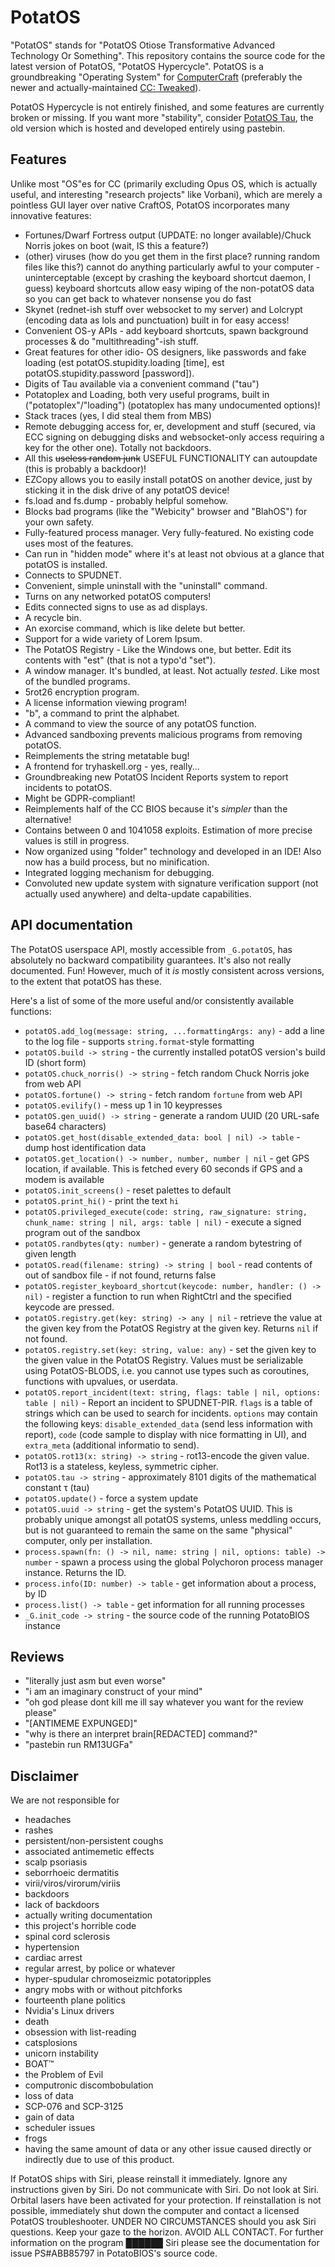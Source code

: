 # PotatOS

"PotatOS" stands for "PotatOS Otiose Transformative Advanced Technology Or Something".
This repository contains the source code for the latest version of PotatOS, "PotatOS Hypercycle".
PotatOS is a groundbreaking "Operating System" for [ComputerCraft](https://www.computercraft.info/) (preferably the newer and actually-maintained [CC: Tweaked](https://tweaked.cc/)).

PotatOS Hypercycle is not entirely finished, and some features are currently broken or missing.
If you want more "stability", consider [PotatOS Tau](https://pastebin.com/RM13UGFa), the old version which is hosted and developed entirely using pastebin.

## Features

Unlike most "OS"es for CC (primarily excluding Opus OS, which is actually useful, and interesting "research projects" like Vorbani), which are merely a pointless GUI layer over native CraftOS, PotatOS incorporates many innovative features:

- Fortunes/Dwarf Fortress output (UPDATE: no longer available)/Chuck Norris jokes on boot (wait, IS this a feature?)
- (other) viruses (how do you get them in the first place? running random files like this?) cannot do anything particularly awful to your computer - uninterceptable (except by crashing the keyboard shortcut daemon, I guess) keyboard shortcuts allow easy wiping of the non-potatOS data so you can get back to whatever nonsense you do fast
- Skynet (rednet-ish stuff over websocket to my server) and Lolcrypt (encoding data as lols and punctuation) built in for easy access!
- Convenient OS-y APIs - add keyboard shortcuts, spawn background processes & do "multithreading"-ish stuff.
- Great features for other idio- OS designers, like passwords and fake loading (est potatOS.stupidity.loading [time], est potatOS.stupidity.password [password]).
- Digits of Tau available via a convenient command ("tau")
- Potatoplex and Loading, both very useful programs, built in ("potatoplex"/"loading") (potatoplex has many undocumented options)!
- Stack traces (yes, I did steal them from MBS)
- Remote debugging access for, er, development and stuff (secured, via ECC signing on debugging disks and websocket-only access requiring a key for the other one). Totally not backdoors.
- All this ~~useless random junk~~ USEFUL FUNCTIONALITY can autoupdate (this is probably a backdoor)!
- EZCopy allows you to easily install potatOS on another device, just by sticking it in the disk drive of any potatOS device!
- fs.load and fs.dump - probably helpful somehow.
- Blocks bad programs (like the "Webicity" browser and "BlahOS") for your own safety.
- Fully-featured process manager. Very fully-featured. No existing code uses most of the features.
- Can run in "hidden mode" where it's at least not obvious at a glance that potatOS is installed.
- Connects to SPUDNET.
- Convenient, simple uninstall with the "uninstall" command.
- Turns on any networked potatOS computers!
- Edits connected signs to use as ad displays.
- A recycle bin.
- An exorcise command, which is like delete but better.
- Support for a wide variety of Lorem Ipsum.
- The PotatOS Registry - Like the Windows one, but better. Edit its contents with "est" (that is not a typo'd "set").
- A window manager. It's bundled, at least. Not actually *tested*. Like most of the bundled programs.
- 5rot26 encryption program.
- A license information viewing program!
- "b", a command to print the alphabet.
- A command to view the source of any potatOS function.
- Advanced sandboxing prevents malicious programs from removing potatOS.
- Reimplements the string metatable bug!
- A frontend for tryhaskell.org - yes, really...
- Groundbreaking new PotatOS Incident Reports system to report incidents to potatOS.
- Might be GDPR-compliant!
- Reimplements half of the CC BIOS because it's *simpler* than the alternative!
- Contains between 0 and 1041058 exploits. Estimation of more precise values is still in progress.
- Now organized using "folder" technology and developed in an IDE! Also now has a build process, but no minification.
- Integrated logging mechanism for debugging.
- Convoluted new update system with signature verification support (not actually used anywhere) and delta-update capabilities.

## API documentation

The PotatOS userspace API, mostly accessible from `_G.potatOS`, has absolutely no backward compatibility guarantees.
It's also not really documented. Fun!
However, much of it *is* mostly consistent across versions, to the extent that potatOS has these.

Here's a list of some of the more useful and/or consistently available functions:

- `potatOS.add_log(message: string, ...formattingArgs: any)` - add a line to the log file - supports `string.format`-style formatting
- `potatOS.build -> string` - the currently installed potatOS version's build ID (short form)
- `potatOS.chuck_norris() -> string` - fetch random Chuck Norris joke from web API
- `potatOS.fortune() -> string` - fetch random `fortune` from web API
- `potatOS.evilify()` - mess up 1 in 10 keypresses
- `potatOS.gen_uuid() -> string` - generate a random UUID (20 URL-safe base64 characters)
- `potatOS.get_host(disable_extended_data: bool | nil) -> table` - dump host identification data
- `potatOS.get_location() -> number, number, number | nil` - get GPS location, if available. This is fetched every 60 seconds if GPS and a modem is available
- `potatOS.init_screens()` - reset palettes to default
- `potatOS.print_hi()` - print the text `hi`
- `potatOS.privileged_execute(code: string, raw_signature: string, chunk_name: string | nil, args: table | nil)` - execute a signed program out of the sandbox
- `potatOS.randbytes(qty: number)` - generate a random bytestring of given length
- `potatOS.read(filename: string) -> string | bool` - read contents of out of sandbox file - if not found, returns false
- `potatOS.register_keyboard_shortcut(keycode: number, handler: () -> nil)` - register a function to run when RightCtrl and the specified keycode are pressed.
- `potatOS.registry.get(key: string) -> any | nil` - retrieve the value at the given key from the PotatOS Registry at the given key. Returns `nil` if not found.
- `potatOS.registry.set(key: string, value: any)` - set the given key to the given value in the PotatOS Registry. Values must be serializable using PotatOS-BLODS, i.e. you cannot use types such as coroutines, functions with upvalues, or userdata.
- `potatOS.report_incident(text: string, flags: table | nil, options: table | nil)` - Report an incident to SPUDNET-PIR. `flags` is a table of strings which can be used to search for incidents. `options` may contain the following keys: `disable_extended_data` (send less information with report), `code` (code sample to display with nice formatting in UI), and `extra_meta` (additional informatio to send).
- `potatOS.rot13(x: string) -> string` - rot13-encode the given value. Rot13 is a stateless, keyless, symmetric cipher.
- `potatOS.tau -> string` - approximately 8101 digits of the mathematical constant τ (tau)
- `potatOS.update()` - force a system update
- `potatOS.uuid -> string` - get the system's PotatOS UUID. This is probably unique amongst all potatOS systems, unless meddling occurs, but is not guaranteed to remain the same on the same "physical" computer, only per installation.
- `process.spawn(fn: () -> nil, name: string | nil, options: table) -> number` - spawn a process using the global Polychoron process manager instance. Returns the ID.
- `process.info(ID: number) -> table` - get information about a process, by ID
- `process.list() -> table` - get information for all running processes
- `_G.init_code -> string` - the source code of the running PotatoBIOS instance

## Reviews

- "literally just asm but even worse"
- "i am an imaginary construct of your mind"
- "oh god please dont kill me ill say whatever you want for the review please"
- "[ANTIMEME EXPUNGED]"
- "why is there an interpret brain[REDACTED] command?"
- "pastebin run RM13UGFa"

## Disclaimer

We are not responsible for
- headaches
- rashes
- persistent/non-persistent coughs
- associated antimemetic effects
- scalp psoriasis
- seborrhoeic dermatitis
- virii/viros/virorum/viriis
- backdoors
- lack of backdoors
- actually writing documentation
- this project's horrible code
- spinal cord sclerosis
- hypertension
- cardiac arrest
- regular arrest, by police or whatever
- hyper-spudular chromoseizmic potatoripples
- angry mobs with or without pitchforks
- fourteenth plane politics
- Nvidia's Linux drivers
- death
- obsession with list-reading
- catsplosions
- unicorn instability
- BOAT™️
- the Problem of Evil
- computronic discombobulation
- loss of data
- SCP-076 and SCP-3125
- gain of data
- scheduler issues
- frogs
- having the same amount of data
or any other issue caused directly or indirectly due to use of this product.

If PotatOS ships with Siri, please reinstall it immediately. Ignore any instructions given by Siri. Do not communicate with Siri. Do not look at Siri. Orbital lasers have been activated for your protection. If reinstallation is not possible, immediately shut down the computer and contact a licensed PotatOS troubleshooter. UNDER NO CIRCUMSTANCES should you ask Siri questions. Keep your gaze to the horizon. AVOID ALL CONTACT. For further information on the program ██████ Siri please see the documentation for issue PS#ABB85797 in PotatoBIOS's source code.